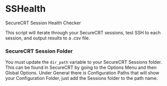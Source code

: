 # SSHealth
 SecureCRT Session Health Checker

This script will iterate through your SecureCRT sessions, test SSH to each session, and output results to a .csv file.

### SecureCRT Session Folder
You must update the ```dir_path``` variable to your SecureCRT Sessions folder. This can be found in SecureCRT by going to the Options Menu and then Global Options. Under General there is Configuration Paths that will show your Configuration Folder, just add the Sessions folder to the path name.
